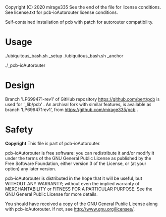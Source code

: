 Copyright (C) 2020 mirage335
See the end of the file for license conditions.
See license.txt for pcb-ioAutorouter license conditions.

Self-contained installation of pcb with patch for autorouter compatibility.

# Usage

./ubiquitous_bash.sh _setup
./ubiquitous_bash.sh _anchor

./_pcb-ioAutorouter

# Design

Branch 'LP699471-rev1' of GitHub repository https://github.com/bert/pcb is used for '_lib/pcb' . An archival fork with similar features, is available as branch 'LP699471rev1', from https://github.com/mirage335/pcb .

# Safety


__Copyright__
This file is part of pcb-ioAutorouter.

pcb-ioAutorouter is free software: you can redistribute it and/or modify
it under the terms of the GNU General Public License as published by
the Free Software Foundation, either version 3 of the License, or
(at your option) any later version.

pcb-ioAutorouter is distributed in the hope that it will be useful,
but WITHOUT ANY WARRANTY; without even the implied warranty of
MERCHANTABILITY or FITNESS FOR A PARTICULAR PURPOSE.  See the
GNU General Public License for more details.

You should have received a copy of the GNU General Public License
along with pcb-ioAutorouter.  If not, see <http://www.gnu.org/licenses/>.
